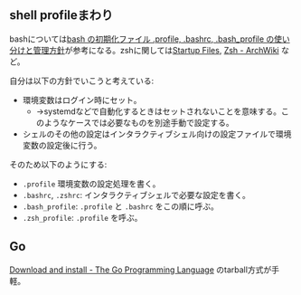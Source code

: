 ## shell profileまわり

bashについては[bash の初期化ファイル .profile, .bashrc, .bash_profile の使い分けと管理方針](https://blog1.mammb.com/entry/2019/12/01/090000)が参考になる。zshに関しては[Startup Files](https://zsh.sourceforge.io/Intro/intro_3.html), [Zsh - ArchWiki](https://wiki.archlinux.jp/index.php/Zsh) など。

自分は以下の方針でいこうと考えている:

- 環境変数はログイン時にセット。
  - →systemdなどで自動化するときはセットされないことを意味する。このようなケースでは必要なものを別途手動で設定する。
- シェルのその他の設定はインタラクティブシェル向けの設定ファイルで環境変数の設定後に行う。

そのため以下のようにする:

- `.profile` 環境変数の設定処理を書く。
- `.bashrc`, `.zshrc`: インタラクティブシェルで必要な設定を書く。
- `.bash_profile`: `.profile` と `.bashrc` をこの順に呼ぶ。
- `.zsh_profile`: `.profile` を呼ぶ。

## Go

[Download and install - The Go Programming Language](https://go.dev/doc/install) のtarball方式が手軽。
